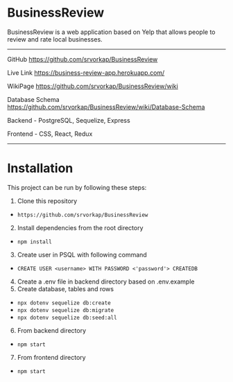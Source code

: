 # BusinessReview

BusinessReview is a web application based on Yelp that allows people to review and rate local businesses.
***

GitHub https://github.com/srvorkap/BusinessReview

Live Link https://business-review-app.herokuapp.com/

WikiPage https://github.com/srvorkap/BusinessReview/wiki

Database Schema https://github.com/srvorkap/BusinessReview/wiki/Database-Schema

Backend - PostgreSQL, Sequelize, Express

Frontend - CSS, React, Redux

***

# Installation
This project can be run by following these steps:

1. Clone this repository
* ```https://github.com/srvorkap/BusinessReview```
2. Install dependencies from the root directory
* ```npm install```
3. Create user in PSQL with following command
* ```CREATE USER <username> WITH PASSWORD <'password'> CREATEDB```
4. Create a .env file in backend directory based on .env.example
5. Create database, tables and rows
* ```npx dotenv sequelize db:create```
* ```npx dotenv sequelize db:migrate```
* ```npx dotenv sequelize db:seed:all```
6. From backend directory
* ```npm start```
7. From frontend directory
* ```npm start```
